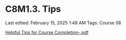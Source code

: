 # C8M1.3. Tips

Last edited: February 15, 2025 1:48 AM
Tags: Course 08

[Helpful Tips for Course Completion-.pdf](C8M1%203%20Tips%2019a34eba1f3b80d78401ea8d170fd796/Helpful_Tips_for_Course_Completion-.pdf)